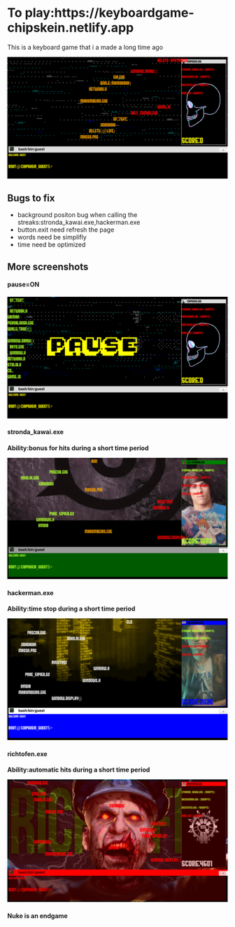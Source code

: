 <html>
 <body>
 <h1>To play:https://keyboardgame-chipskein.netlify.app</h1>
 <p>This is a keyboard game that i a made a long time ago</p>
 <img src="https://github.com/Chipskein/IWNB_bis/blob/master/screenshot1.png"></img>
 
 <h2>Bugs to fix</h2>
 <ul>
  <li>background positon bug when calling the streaks:stronda_kawai.exe,hackerman.exe</li>
  <li>button.exit need refresh the page</li>
  <li>words need be simplifly</li>
  <li>time need be optimized</li>
 </ul>
 <h2>More screenshots</h2>
 <h4>pause=ON<h4>
 <img src="https://github.com/Chipskein/IWNB_bis/blob/master/screenshot2.png"></img>
 <h4>stronda_kawai.exe<h4>
  <p>Ability:bonus for hits during a short time period</p>
 <img src="https://github.com/Chipskein/IWNB_bis/blob/master/screenshot3.png"></img>
 <h4>hackerman.exe<h4>
  <p>Ability:time stop during a short time period</p>
 <img src="https://github.com/Chipskein/IWNB_bis/blob/master/screenshot4.png"></img>
 <h4>richtofen.exe<h4>
  <p>Ability:automatic hits during a short time period</p>
 <img src="https://github.com/Chipskein/IWNB_bis/blob/master/screenshot5.png"></img>
  <h4>Nuke is an endgame</h4>
</body>
</html>
